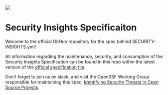 [<img src="https://img.shields.io/badge/slack-@openssf/security%20insights-green.svg?logo=slack">](https://openssf.slack.com/messages/security_insights/)

# Security Insights Specificaiton

Wecome to the official GitHub repository for the spec behind SECURITY-INSIGHTS.yml!

All information regarding the maintenance, security, and consumption of the Security Insights Specification can be found in this repo within the latest version of the [official specification file](/specification.md).

Don't forget to join us on slack, and visit the OpenSSF Working Group responsible for maintaining this spec, [Identifying Security Threats in Open Source Projects](https://github.com/ossf/wg-identifying-security-threats).



